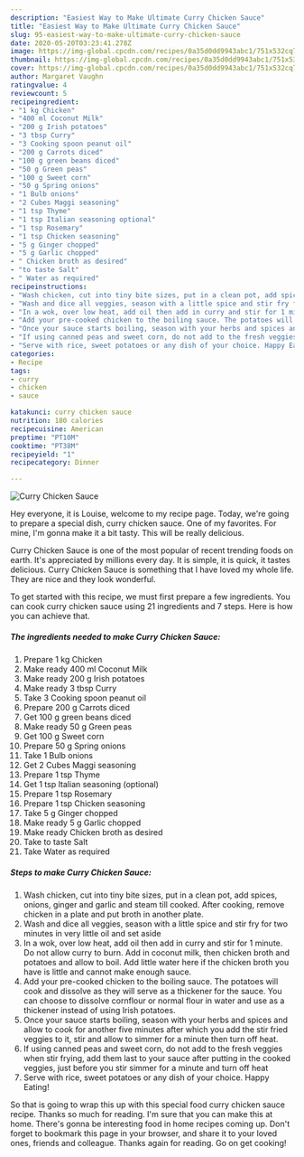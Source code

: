 ```yaml
---
description: "Easiest Way to Make Ultimate Curry Chicken Sauce"
title: "Easiest Way to Make Ultimate Curry Chicken Sauce"
slug: 95-easiest-way-to-make-ultimate-curry-chicken-sauce
date: 2020-05-20T03:23:41.278Z
image: https://img-global.cpcdn.com/recipes/0a35d0dd9943abc1/751x532cq70/curry-chicken-sauce-recipe-main-photo.jpg
thumbnail: https://img-global.cpcdn.com/recipes/0a35d0dd9943abc1/751x532cq70/curry-chicken-sauce-recipe-main-photo.jpg
cover: https://img-global.cpcdn.com/recipes/0a35d0dd9943abc1/751x532cq70/curry-chicken-sauce-recipe-main-photo.jpg
author: Margaret Vaughn
ratingvalue: 4
reviewcount: 5
recipeingredient:
- "1 kg Chicken"
- "400 ml Coconut Milk"
- "200 g Irish potatoes"
- "3 tbsp Curry"
- "3 Cooking spoon peanut oil"
- "200 g Carrots diced"
- "100 g green beans diced"
- "50 g Green peas"
- "100 g Sweet corn"
- "50 g Spring onions"
- "1 Bulb onions"
- "2 Cubes Maggi seasoning"
- "1 tsp Thyme"
- "1 tsp Italian seasoning optional"
- "1 tsp Rosemary"
- "1 tsp Chicken seasoning"
- "5 g Ginger chopped"
- "5 g Garlic chopped"
- " Chicken broth as desired"
- "to taste Salt"
- " Water as required"
recipeinstructions:
- "Wash chicken, cut into tiny bite sizes, put in a clean pot, add spices, onions, ginger and garlic and steam till cooked. After cooking, remove chicken in a plate and put broth in another plate."
- "Wash and dice all veggies, season with a little spice and stir fry for two minutes in very little oil and set aside"
- "In a wok, over low heat, add oil then add in curry and stir for 1 minute. Do not allow curry to burn. Add in coconut milk, then chicken broth and potatoes and allow to boil. Add little water here if the chicken broth you have is little and cannot make enough sauce."
- "Add your pre-cooked chicken to the boiling sauce. The potatoes will cook and dissolve as they will serve as a thickener for the sauce. You can choose to dissolve cornflour or normal flour in water and use as a thickener instead of using Irish potatoes."
- "Once your sauce starts boiling, season with your herbs and spices and allow to cook for another five minutes after which you add the stir fried veggies to it, stir and allow to simmer for a minute then turn off heat."
- "If using canned peas and sweet corn, do not add to the fresh veggies when stir frying, add them last to your sauce after putting in the cooked veggies, just before you stir simmer for a minute and turn off heat"
- "Serve with rice, sweet potatoes or any dish of your choice. Happy Eating!"
categories:
- Recipe
tags:
- curry
- chicken
- sauce

katakunci: curry chicken sauce 
nutrition: 180 calories
recipecuisine: American
preptime: "PT10M"
cooktime: "PT38M"
recipeyield: "1"
recipecategory: Dinner

---
```



![Curry Chicken Sauce](https://img-global.cpcdn.com/recipes/0a35d0dd9943abc1/751x532cq70/curry-chicken-sauce-recipe-main-photo.jpg)

Hey everyone, it is Louise, welcome to my recipe page. Today, we're going to prepare a special dish, curry chicken sauce. One of my favorites. For mine, I'm gonna make it a bit tasty. This will be really delicious.



Curry Chicken Sauce is one of the most popular of recent trending foods on earth. It's appreciated by millions every day. It is simple, it is quick, it tastes delicious. Curry Chicken Sauce is something that I have loved my whole life. They are nice and they look wonderful.


To get started with this recipe, we must first prepare a few ingredients. You can cook curry chicken sauce using 21 ingredients and 7 steps. Here is how you can achieve that.

<!--inarticleads1-->

##### The ingredients needed to make Curry Chicken Sauce:

1. Prepare 1 kg Chicken
1. Make ready 400 ml Coconut Milk
1. Make ready 200 g Irish potatoes
1. Make ready 3 tbsp Curry
1. Take 3 Cooking spoon peanut oil
1. Prepare 200 g Carrots diced
1. Get 100 g green beans diced
1. Make ready 50 g Green peas
1. Get 100 g Sweet corn
1. Prepare 50 g Spring onions
1. Take 1 Bulb onions
1. Get 2 Cubes Maggi seasoning
1. Prepare 1 tsp Thyme
1. Get 1 tsp Italian seasoning (optional)
1. Prepare 1 tsp Rosemary
1. Prepare 1 tsp Chicken seasoning
1. Take 5 g Ginger chopped
1. Make ready 5 g Garlic chopped
1. Make ready  Chicken broth as desired
1. Take to taste Salt
1. Take  Water as required




<!--inarticleads2-->

##### Steps to make Curry Chicken Sauce:

1. Wash chicken, cut into tiny bite sizes, put in a clean pot, add spices, onions, ginger and garlic and steam till cooked. After cooking, remove chicken in a plate and put broth in another plate.
1. Wash and dice all veggies, season with a little spice and stir fry for two minutes in very little oil and set aside
1. In a wok, over low heat, add oil then add in curry and stir for 1 minute. Do not allow curry to burn. Add in coconut milk, then chicken broth and potatoes and allow to boil. Add little water here if the chicken broth you have is little and cannot make enough sauce.
1. Add your pre-cooked chicken to the boiling sauce. The potatoes will cook and dissolve as they will serve as a thickener for the sauce. You can choose to dissolve cornflour or normal flour in water and use as a thickener instead of using Irish potatoes.
1. Once your sauce starts boiling, season with your herbs and spices and allow to cook for another five minutes after which you add the stir fried veggies to it, stir and allow to simmer for a minute then turn off heat.
1. If using canned peas and sweet corn, do not add to the fresh veggies when stir frying, add them last to your sauce after putting in the cooked veggies, just before you stir simmer for a minute and turn off heat
1. Serve with rice, sweet potatoes or any dish of your choice. Happy Eating!




So that is going to wrap this up with this special food curry chicken sauce recipe. Thanks so much for reading. I'm sure that you can make this at home. There's gonna be interesting food in home recipes coming up. Don't forget to bookmark this page in your browser, and share it to your loved ones, friends and colleague. Thanks again for reading. Go on get cooking!
